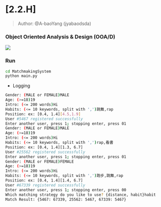 # [2.2.H] 

> Author: @A-baoYang (jyabaodsda)

### Object Oriented Analysis & Design (OOA/D)

![](336-2.2.H-OOAD.png)

### Run 
```bash
cd MatchmakingSystem
python main.py
```

- Logging
```bash
Gender: (MALE or FEMALE)MALE
Age: (>=18)19
Intro: (<= 200 words)Hi
Habits: (<= 10 keywords, split with ',')跳舞,rap
Position: ex: [0.4, 1.4][4.5,1.9]
User #5467 registered successfully
Enter another user, press 1; stopping enter, press 01
Gender: (MALE or FEMALE)MALE
Age: (>=18)19
Intro: (<= 200 words)Hi
Habits: (<= 10 keywords, split with ',')rap,看書
Position: ex: [0.4, 1.4][1.3, 6.7]
User #25562 registered successfully
Enter another user, press 1; stopping enter, press 01
Gender: (MALE or FEMALE)FEMALE
Age: (>=18)19
Intro: (<= 200 words)Hi
Habits: (<= 10 keywords, split with ',')跑步,跳舞,rap
Position: ex: [0.4, 1.4][1.4, 6.7]
User #67339 registered successfully
Enter another user, press 1; stopping enter, press 00
Which matching strategy do you like to use? {distance, habit}habit
Match Result: {5467: 67339, 25562: 5467, 67339: 5467}
```